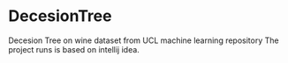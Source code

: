 # DecesionTree
Decesion Tree on wine dataset from UCL machine learning repository
The project runs is based on intellij idea.
